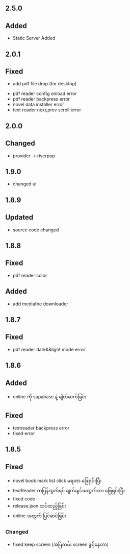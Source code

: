## 2.5.0

## Added

- Static Server Added

## 2.0.1

## Fixed

- add pdf file drop (for desktop)

* pdf reader config onload error
* pdf reader backpress error
* novel data installer error
* text reader next,prev scroll error

## 2.0.0

## Changed

- provider -> riverpop

## 1.9.0

- changed ui

## 1.8.9

## Updated

- source code changed

## 1.8.8

## Fixed

- pdf reader color

## Added

- add mediafire downloader

## 1.8.7

## Fixed

- pdf reader dark&&light mode error

## 1.8.6

## Added

- online ကို supabase နဲ့ ချိတ်ဆက်ခြင်း

## Fixed

- textreader backpress error
- fixed error

## 1.8.5

## Fixed

- novel book mark list click မရတာ ဖြေရှင်းပြီး
- textReader ကပြန်ထွက်ရင် ချက်ချင်းမထွက်ထာ ဖြေရှင်းပြီး
- fixed code
- release.json ထပ်ထည့်ခြင်း
- online အတွက် ပြင်ဆင်ခြင်း

### Changed

- fixed keep screen (အမြဲတမ်း screen ဖွင့်နေတာ)

<!-- ### Changed

### Fixed


- **Breaking:** drop support of Node.js 8

- fixed -->
